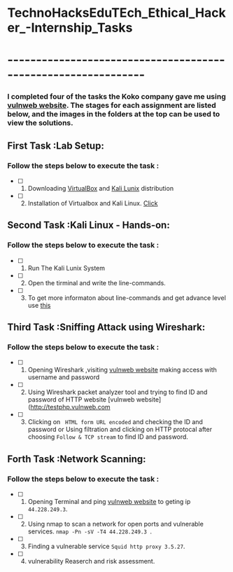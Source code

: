 # TechnoHacksEduTEch_Ethical_Hacker_-Internship_Tasks
# --------------------------------------------------------------

### I completed four of the tasks the Koko company gave me using [vulnweb website](http://testphp.vulnweb.com). The stages for each assignment are listed below, and the images in the folders at the top can be used to view the solutions.

## First Task :Lab Setup:
### Follow the steps below to execute the task :
  * [ ] 1. Downloading [VirtualBox](https://www.virtualbox.org/wiki/Downloads) and [Kali Lunix](https://www.kali.org/get-kali/#kali-platforms) distribution
  * [ ] 2. Installation of Virtualbox and Kali Linux. [Click](https://www.youtube.com/watch?v=M0mBpTPE78k)

## Second Task :Kali Linux - Hands-on:
### Follow the steps below to execute the task :
  * [ ] 1. Run The Kali Lunix System
  * [ ] 2. Open the tirminal and  write the line-commands.
  * [ ] 3. To get more informaton about line-commands and get advance level use [this](https://kennyvn.com/cheatsheet-useful-bash-commands-linux/)

## Third Task :Sniffing Attack using Wireshark:
### Follow the steps below to execute the task :
  * [ ] 1. Opening Wireshark ,visiting [vulnweb website](http://testphp.vulnweb.com) making access with username and password
  * [ ] 2. Using Wireshark packet analyzer tool and trying to find ID and password of HTTP website [vulnweb website](http://testphp.vulnweb.com
  * [ ] 3. Clicking on ` HTML form URL encoded` and checking the ID and password or  Using filtration and clicking on HTTP protocal  after choosing `Follow & TCP stream` to find ID and password.

## Forth Task :Network Scanning:
### Follow the steps below to execute the task :
  * [ ] 1. Opening Terminal and ping [vulnweb website](http://testphp.vulnweb.com) to geting ip ` 44.228.249.3`.
  * [ ] 2. Using nmap to scan a network for open ports and vulnerable services. ```nmap -Pn -sV -T4 44.228.249.3 ```.
  * [ ] 3. Finding a vulnerable service `Squid http proxy 3.5.27`.
  * [ ] 4. vulnerability Reaserch and risk assessment.


